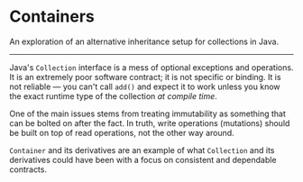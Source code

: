 # Containers

An exploration of an alternative inheritance setup for collections in Java.

---

Java's `Collection` interface is a mess of optional exceptions and operations.  It is an extremely poor software
contract; it is not specific or binding.  It is not reliable &mdash; you can't call `add()` and expect it to work unless
you know the exact runtime type of the collection _at compile time_.

One of the main issues stems from treating immutability as something that can be bolted on after the fact.  In truth,
write operations (mutations) should be built on top of read operations, not the other way around.

`Container` and its derivatives are an example of what `Collection` and its derivatives could have been with a focus on
consistent and dependable contracts.